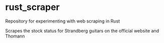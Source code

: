 # rust_scraper
Repository for experimenting with web scraping in Rust

Scrapes the stock status for Strandberg guitars on the official website and Thomann